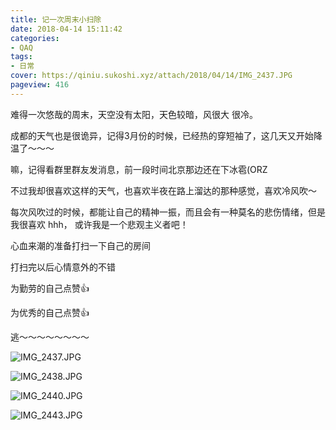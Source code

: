```yaml
---
title: 记一次周末小扫除
date: 2018-04-14 15:11:42
categories:
- QAQ
tags:
- 日常
cover: https://qiniu.sukoshi.xyz/attach/2018/04/14/IMG_2437.JPG
pageview: 416
---
```


难得一次悠哉的周末，天空没有太阳，天色较暗，风很大 很冷。

成都的天气也是很诡异，记得3月份的时候，已经热的穿短袖了，这几天又开始降温了～～～

嘛，记得看群里群友发消息，前一段时间北京那边还在下冰雹(ORZ

不过我却很喜欢这样的天气，也喜欢半夜在路上溜达的那种感觉，喜欢冷风吹～  

每次风吹过的时候，都能让自己的精神一振，而且会有一种莫名的悲伤情绪，但是我很喜欢 hhh， 或许我是一个悲观主义者吧！

心血来潮的准备打扫一下自己的房间

打扫完以后心情意外的不错

为勤劳的自己点赞👍

为优秀的自己点赞👍

逃～～～～～～～～

![IMG_2437.JPG](https://qiniu.sukoshi.xyz/attach/2018/04/14/IMG_2437.JPG)

![IMG_2438.JPG](https://qiniu.sukoshi.xyz/attach/2018/04/14/IMG_2438.JPG)

![IMG_2440.JPG](https://qiniu.sukoshi.xyz/attach/2018/04/14/IMG_2440.JPG)

![IMG_2443.JPG](https://qiniu.sukoshi.xyz/attach/2018/04/14/IMG_2443.JPG)



